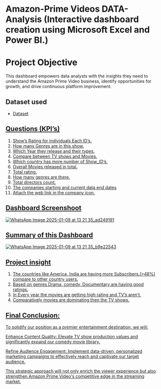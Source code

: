 # Amazon-Prime Videos DATA-Analysis (Interactive dashboard creation using Microsoft Excel and Power BI.)

# Project Objective 
This dashboard empowers data analysts with the insights they need to understand the Amazon Prime Video business, identify opportunities for growth, and drive continuous platform improvement.

## Dataset used 
- <a href="https://www.kaggle.com/datasets/shivamb/amazon-prime-movies-and-tv-shows">Dataset

## Questions (KPI’s)
1.	Show’s Rating for individuals Each ID’s.
2.	How many Genres are in this show.
3.	Which Year they release and their types.
4.	Compare between TV shows and Movies.
5.	Which country has more number of Show_ID’s.
6.	Overall Movies released in total.
7.	Total rating.
8.	How many genres are there.
9.	Total directors count.
10.	The companies starting and current data end dates 
11.	Attach the web link in the company icon.

## Dashboard Screenshoot 

![WhatsApp Image 2025-01-09 at 13 21 35_ad249191](https://github.com/user-attachments/assets/ba1b76b9-3331-4cb4-a3f7-d371c9558509)

## Summary of this Dashboard 

![WhatsApp Image 2025-01-09 at 13 21 35_b9e22543](https://github.com/user-attachments/assets/59ae5f7d-eac8-4e34-a221-1c7d7ddb5848)

## Project insight 
1.	The countries like America, India are having more Subscribers.(>48%) compare to other country users.
2.	Based on genres Drama, comedy, Documentary are having good ratings.
3.	In Every year the movies are getting high rating and TV’s aren’t.
4.	Comparatively movies are dominating then the TV shows.

## Final Conclusion:

To solidify our position as a premier entertainment destination, we will:

Enhance Content Quality: Elevate TV show production values and significantly expand our comedy movie library.

Refine Audience Engagement: Implement data-driven, personalized marketing campaigns to effectively reach and captivate our target audience.

This strategic approach will not only enrich the viewer experience but also strengthen Amazon Prime Video's competitive edge in the streaming market.



